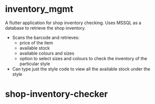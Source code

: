 # inventory_mgmt

A flutter application for shop inventory checking.
Uses MSSQL as a database to retrieve the shop inventory.

- Scans the barcode and retrieves:
  - price of the item
  - available stock
  - available colours and sizes
  - option to select sizes and colours to check the inventory of the particular style
- Can type just the style code to view all the available stock under the style


# shop-inventory-checker
